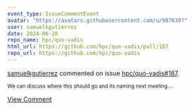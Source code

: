 ```yaml
---
event_type: IssueCommentEvent
avatar: "https://avatars.githubusercontent.com/u/987639?"
user: samuelkgutierrez
date: 2024-06-28
repo_name: hpc/quo-vadis
html_url: https://github.com/hpc/quo-vadis/pull/187
repo_url: https://github.com/hpc/quo-vadis
---
```


<a href='https://github.com/samuelkgutierrez' target='_blank'>samuelkgutierrez</a> commented on issue <a href='https://github.com/hpc/quo-vadis/pull/187' target='_blank'>hpc/quo-vadis#187</a>.

<small>We can discuss where this should go and its naming next meeting....</small>

<a href='https://github.com/hpc/quo-vadis/pull/187' target='_blank'>View Comment</a>